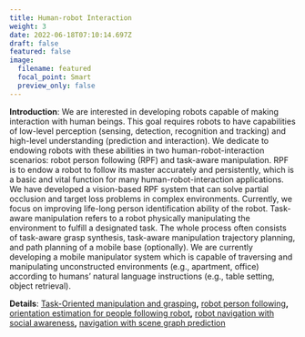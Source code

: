 ```yaml
---
title: Human-robot Interaction
weight: 3
date: 2022-06-18T07:10:14.697Z
draft: false
featured: false
image:
  filename: featured
  focal_point: Smart
  preview_only: false
---
```

**Introduction**: We are interested in developing robots capable of making interaction with human beings. This goal requires robots to have capabilities of low-level perception (sensing, detection, recognition and tracking) and high-level understanding (prediction and interaction). We dedicate to endowing robots with these abilities in two human-robot-interaction scenarios: robot person following  (RPF) and task-aware manipulation. RPF is to endow a robot to follow its master accurately and persistently, which is a basic and vital function for many human-robot-interaction applications. We have developed a vision-based RPF system that can solve partial occlusion and target loss problems in complex environments. Currently, we focus on improving life-long person identification ability of the robot. Task-aware manipulation refers to a robot physically manipulating the environment to fulfill a designated task. The whole process often consists of task-aware grasp synthesis, task-aware manipulation trajectory planning, and path planning of a mobile base (optionally). We are currently developing a mobile manipulator system which is capable of traversing and manipulating unconstructed environments (e.g., apartment, office) according to humans’ natural language instructions (e.g., table setting, object retrieval).

**Details**: [Task-Oriented manipulation and grasping](/authors/chao_tang)**,** [robot person following](/authors/hanjing_ye)**,** [orientation estimation for people following robot](/authors/jieting_zhao)**,** [robot navigation with social awareness](/authors/yu_zhan)**,** [navigation with scene graph prediction](/authors/wenqi_ge)